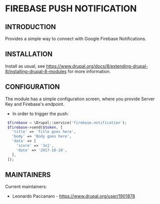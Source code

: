 # FIREBASE PUSH NOTIFICATION


INTRODUCTION
------------

Provides a simple way to connect with Google Firebase Notifications.


INSTALLATION
------------

Install as usual, see
 https://www.drupal.org/docs/8/extending-drupal-8/installing-drupal-8-modules
 for more information.


CONFIGURATION
-------------

The module has a simple configuration screen, where you provide Server Key and
Firebase's endpoint.

  * In order to trigger the push:

```php
 $firebase = \Drupal::service('firebase.notification');
 $firebase->send($token, [
   'title' => 'Title goes here',
   'body' => 'Body goes here',
   'data' => [
     'score' => '3x1',
     'date' => '2017-10-10',
   ],
 ]);
```

MAINTAINERS
-----------

Current maintainers:

 * Leonardo Paccanaro - https://www.drupal.org/user/1901878

